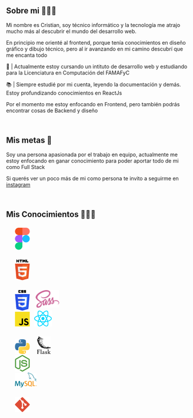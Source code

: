 ## Sobre mi 🙆🏽‍♂️

Mi nombre es Cristian, soy técnico informático y la tecnología me atrajo mucho más al descubrir el mundo del desarrollo web.

En principio me orienté al frontend, porque tenía conocimientos en diseño gráfico y dibujo técnico, pero al ir avanzando en mi camino descubrí que me encanta todo

📙 | Actualmente estoy cursando un intituto de desarrollo web y estudiando para la Licenciatura en Computación del FAMAFyC

📚 | Siempre estudié por mi cuenta, leyendo la documentación y demás. Estoy profundizando conocimientos en ReactJs

Por el momento me estoy enfocando en Frontend, pero también podrás encontrar cosas de Backend y diseño

<br />

## Mis metas 🎯

Soy una persona apasionada por el trabajo en equipo, actualmente me estoy enfocando en ganar conocimiento para poder aportar todo de mi como Full Stack

Si querés ver un poco más de mi como persona te invito a seguirme en [instagram](https://www.instagram.com/crisg.sosa/ "Perfil de Instagram")

<br />

## Mis Conocimientos 👨🏽‍🎓

<section id="design" style="margin: 24px 0 0 24px; display: flex; flex-direction: column; gap: 8px;">
  <div>  
  <img src="./icons/figma-logo.svg" width="40px">
</div>
</section>

<section id="frontend" style="margin: 24px 0 0 24px; display: flex; flex-direction: column; gap: 8px;">
<div>  
    <div>
      <img src="./icons/html-logo.svg" width="40px">
    </div>

  <div style="margin-top: 24px; display: flex; flex-direction: row; gap: 8px;">
    <img src="./icons/css-logo.svg" width="40px" style="margin-right: 8px">
    <img src="./icons/sass-logo.svg" height="48px">
  </div>
  <div>
    <img src="./icons/javascript-logo.svg" width="40px" style="margin-right: 8px">
    <img src="./icons/reactjs-logo.svg" width="48px" >
  </div>
</div>
</section>

<section id="frontend" style="margin: 24px 0 0 24px; display: flex; flex-direction: column; gap: 8px;">
<div>  
    <div>
      <img src="./icons/python-logo.svg" width="40px" style="margin-right: 16px">
      <img src="./icons/flask-logo.svg" height="48px">
    </div>

  <div>
    <img src="./icons/nodejs-logo.svg" width="40px">
  </div>
  <div>
    <img src="./icons/mysql-logo.svg" height="40px">
  </div>
</div>
</section>

<section id="design" style="margin: 24px 0 0 24px; display: flex; flex-direction: column; gap: 8px;">
  <div>  
  <img src="./icons/git-logo.svg" width="40px">
</div>
</section>


